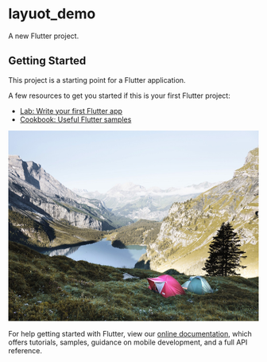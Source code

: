 # layuot_demo

A new Flutter project.

## Getting Started

This project is a starting point for a Flutter application.

A few resources to get you started if this is your first Flutter project:

- [Lab: Write your first Flutter app](https://flutter.dev/docs/get-started/codelab)
- [Cookbook: Useful Flutter samples](https://flutter.dev/docs/cookbook)

![JPG](https://github.com/VitiNho-Dev/Flutter-Layout-Demo/blob/master/images/lake.jpg)

For help getting started with Flutter, view our
[online documentation](https://flutter.dev/docs), which offers tutorials,
samples, guidance on mobile development, and a full API reference.
